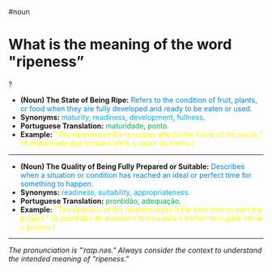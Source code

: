 #noun

# What is the meaning of the word "ripeness”
?
* **(Noun) The State of Being Ripe:** <span style="color:rgb(0, 132, 255)">Refers to the condition of fruit, plants, or food when they are fully developed and ready to be eaten or used.</span>
* **Synonyms:** <span style="color:rgb(0, 176, 240)">maturity, readiness, development, fullness.</span>
* **Portuguese Translation:** <span style="color:rgb(0, 176, 80)">maturidade, ponto.</span>
* **Example:** <span style="color:rgb(255, 255, 0)">"The ripeness of the tomatoes affects the flavor of the sauce." (A maturidade dos tomates afeta o sabor do molho.)</span>
---
* **(Noun) The Quality of Being Fully Prepared or Suitable:** <span style="color:rgb(0, 132, 255)">Describes when a situation or condition has reached an ideal or perfect time for something to happen.</span>
* **Synonyms:** <span style="color:rgb(0, 176, 240)">readiness, suitability, appropriateness.</span>
* **Portuguese Translation:** <span style="color:rgb(0, 176, 80)">prontidão, adequação.</span>
* **Example:** <span style="color:rgb(255, 255, 0)">"The ripeness of the moment made it the best time to start the project." (A prontidão do momento tornou esta a melhor hora para iniciar o projeto.)</span>
---
*The pronunciation is "ˈraɪp.nəs." Always consider the context to understand the intended meaning of "ripeness."*
<!--SR:!2025-06-06,3,250-->